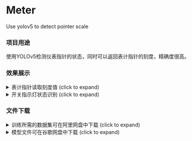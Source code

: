 # Meter
Use yolov5 to detect pointer scale

### 项目用途
使用YOLOv5检测仪表指针的状态，同时可以返回表计指针的刻度，精确度很高。

### 效果展示
<details>
  <summary>表计指针读取刻度值 (click to expand)</summary>

<p align="left"><img width="800" src="https://github.com/SSTato/Meter/blob/master/zhizhen/01.PNG"></p>

</details>


<details>
  <summary>开关指示灯状态识别 (click to expand)</summary>

<p align="left"><img width="800" src="https://github.com/SSTato/Meter/blob/master/zhizhen/02.PNG"></p>

</details>

### 文件下载

<details>
  <summary>训练所需的数据集可在阿里网盘中下载 (click to expand)</summary>
<p> 链接：https://www.aliyundrive.com/s/iiKGjmWWbrn </p>
<p>提取码：d46b </p>
</details>
<details>
  <summary>模型文件可在谷歌网盘中下载 (click to expand)</summary>
<p> 链接：https://drive.google.com/file/d/15_Qat9FIlltPk1XhuWq8VLSqGHxpG9nb/view?usp=sharing </p>
</details>
